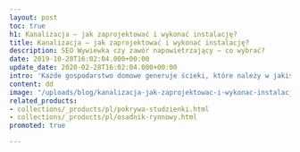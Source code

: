 ```yaml
---
layout: post
toc: true
h1: Kanalizacja – jak zaprojektować i wykonać instalację?
title: Kanalizacja – jak zaprojektować i wykonać instalację?
description: SEO Wywiewka czy zawór napowietrzający – co wybrać?
date: 2019-10-28T16:02:04.000+00:00
update_date: 2020-02-28T16:02:04.000+00:00
intro: 'Każde gospodarstwo domowe generuje ścieki, które należy w jakiś sposób odprowadzić. Kanalizacja to system rur służący do usuwania nieczystości poza teren budynku. Elementy instalacji wodnej znajdują się zazwyczaj na terenie całej posesji, dlatego warto dobrze ją zaplanować już na etapie projektowania budynku. W ten sposób zapewnisz sobie sprawne i bezawaryjne działanie systemu. '
content: dd
image: "/uploads/blog/kanalizacja-jak-zaprojektowac-i-wykonac-instalacje.jpg"
related_products:
- collections/_products/pl/pokrywa-studzienki.html
- collections/_products/pl/osadnik-rynnowy.html
promoted: true

---
```

